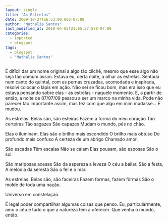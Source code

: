 ```yaml
---
layout: single
title: "As Estrelas"
date: 2009-10-27T16:53:00.002-07:00
author: "Nathália Santos"
last_modified_at: 2010-04-05T21:05:37.578-07:00
categories:
  - imported
  - blogspot
tags:
  - blogspot
  - "Nathália Santos"
---
```


É difícil dar um nome original a algo tão clichê, mesmo que esse algo não seja tão comum assim.
Estava eu, certa noite, a olhar as estrelas. Sentada num canto do quintal, com as pernas cruzadas, acomodada e inspirada, resolvi colocar o lápis em ação. Não sei se ficou bom, mas era isso que eu estava pensando sobre elas - as estrelas - naquele momento.
E, a partir de então, a noite de 07/07/09 passou a ser um marco na minha vida. Pode não parecer tão importante assim, mas fez com que algo em mim mudasse... E mudou.



 As estrelas.
 Belas são, são esteiras
 Fazem a forma do meu coração
 Tão certeiras
 Tão sagazes 
 São capazes 
 Mudam o mundo, pés no chão.

 Elas o iluminam.
 Elas são o brilho mais escondido
 O brilho mais obtuso
 Do profundo mais confuso
 A certeza de um abrigo
 Chamado amor.

 São escadas
 Têm escalas
 Não se calam
 Elas pousam, são esposas
 São o sol.
 
 São mariposas acesas
 São da aspereza a leveza
 O céu a bailar.
 São a festa,
 A melodia da seresta
 São o fel e o mar.

 As estrelas.
 Belas são, são faceiras
 Fazem formas, fazem fôrmas
 São o molde de toda uma nação.

 Universo em constelação.




É legal poder compartilhar algumas coisas que penso. Eu, particularmente, amo o céu e tudo o que a natureza tem a oferecer. Que venha o mundo, então.